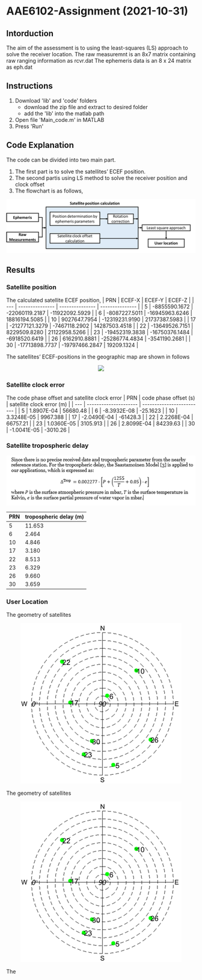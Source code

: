 # AAE6102-Assignment (2021-10-31)


## Intorduction

The aim of the assessment is to using the least-squares (LS) approach to solve the receiver location. 
The raw measuremnt is an 8x7 matrix containing raw ranging information as rcvr.dat
The ephemeris data is an 8 x 24 matrix as eph.dat

## Instructions
1. Download 'lib' and 'code' folders
   - download the zip file and extract to desired folder
   - add the 'lib' into the matlab path 
2. Open file 'Main_code.m' in MATLAB
3. Press 'Run'

## Code Explanation
The code can be divided into two main part. 
1. The first part is to solve the satellites’ ECEF position.
2. The second partis using LS method to solve the receiver position and clock offset
3. The flowchart is as follows, 
<p align="center">
<img src="img/Fig.1 Mian flowchart of code.png ">
</p>

##  Results
### Satellite position
The calculated satellite ECEF position,
| PRN | ECEF-X          | ECEF-Y          | ECEF-Z          |
| --- | --------------- | --------------- | --------------- |
| 5   | \-8855590.1672  | \-22060119.2187 | \-11922092.5929 |
| 6   | \-8087227.5011  | \-16945963.6246 | 18816194.5085   |
| 10  | 9027647.7954    | \-12319231.9190 | 21737387.5983   |
| 17  | \-21277121.3279 | \-7467118.2902  | 14287503.4518   |
| 22  | \-13649526.7151 | 8229509.8280    | 21122958.5266   |
| 23  | \-19452319.3838 | \-16750376.1484 | \-6918520.6419  |
| 26  | 6162910.8881    | \-25286774.4834 | \-3541190.2681  |
| 30  | \-17713898.7737 | \-19797466.2847 | 19209.1324      |

The satellites’ ECEF-positions in the geographic map are shown in follows
<p align="center">
<img src="img/Fig 4.Satellites’ ECEF -positions in the geographic map.png ">
</p>

### Satellite clock error
The code phase offset and satellite clock error
| PRN | code phase offset (s) | satellite clock error (m) |
| --- | --------------------- | ------------------------- |
| 5   | 1.8907E-04            | 56680.48                  |
| 6   | \-8.3932E-08          | \-25.1623                 |
| 10  | 3.3248E-05            | 9967.388                  |
| 17  | \-2.0490E-04          | \-61428.3                 |
| 22  | 2.2268E-04            | 66757.21                  |
| 23  | 1.0360E-05            | 3105.913                  |
| 26  | 2.8099E-04            | 84239.63                  |
| 30  | \-1.0041E-05          | \-3010.26                 |

### Satellite tropospheric delay 
<p align="left">
<img src="img/eq_fig/eq_trop.PNG">
</p>

| PRN | tropospheric delay (m) |
| --- | ---------------------- |
| 5   | 11.653                 |
| 6   | 2.464                  |
| 10  | 4.846                  |
| 17  | 3.180                  |
| 22  | 8.513                  |
| 23  | 6.329                  |
| 26  | 9.660                  |
| 30  | 3.659                  |

### User Location

The geometry of satellites
<p align="center">
<img src="img/Fig 5.he geometry of satellites. The number indicates the pseudo-random noise (PRN) of the satellite.png">
</p>


The geometry of satellites
<p align="center">
<img src="img/Fig 5.he geometry of satellites. The number indicates the pseudo-random noise (PRN) of the satellite.png">
</p>

The
